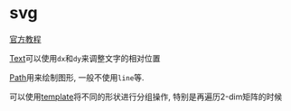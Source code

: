 # svg

[官方教程](https://developer.mozilla.org/en-US/docs/Web/SVG/Tutorial)

[Text](https://developer.mozilla.org/en-US/docs/Web/SVG/Tutorial/Texts)可以使用`dx`和`dy`来调整文字的相对位置

[Path](https://developer.mozilla.org/en-US/docs/Web/SVG/Tutorial/Paths)用来绘制图形, 一般不使用`line`等.

可以使用[template](https://developer.mozilla.org/en-US/docs/Web/HTML/Element/template)将不同的形状进行分组操作, 特别是再遍历2-dim矩阵的时候

